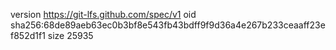 version https://git-lfs.github.com/spec/v1
oid sha256:68de89aeb63ec0b3bf8e543fb43bdff9f9d36a4e267b233ceaaff23ef852d1f1
size 25935

